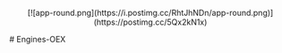 <p align="center">[![app-round.png](https://i.postimg.cc/RhtJhNDn/app-round.png)](https://postimg.cc/5Qx2kN1x)</p>
# Engines-OEX
